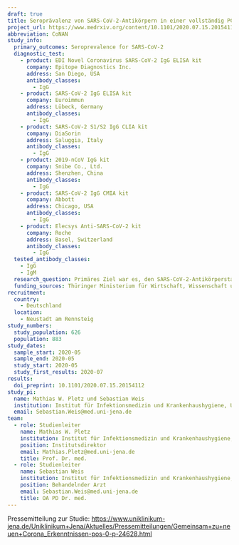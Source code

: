 ```yaml
---
draft: true
title: Seroprävalenz von SARS-CoV-2-Antikörpern in einer vollständig PCR-untersuchten und unter Quarantäne gestellten Gemeinschaft nach einem COVID-19-Ausbruch - die CoNAN-Studie
project_url: https://www.medrxiv.org/content/10.1101/2020.07.15.20154112v1
abbreviation: CoNAN
study_info:
  primary_outcomes: Seroprevalence for SARS-CoV-2
  diagnostic_test: 
    - product: EDI Novel Coronavirus SARS-CoV-2 IgG ELISA kit 
      company: Epitope Diagnostics Inc.
      address: San Diego, USA
      antibody_classes:
        - IgG
    - product: SARS-CoV-2 IgG ELISA kit
      company: Euroimmun
      address: Lübeck, Germany
      antibody_classes:
        - IgG   
    - product: SARS-CoV-2 S1/S2 IgG CLIA kit
      company: DiaSorin
      address: Saluggia, Italy
      antibody_classes:
        - IgG 
    - product: 2019-nCoV IgG kit
      company: Snibe Co., Ltd.
      address: Shenzhen, China
      antibody_classes:
        - IgG    
    - product: SARS-CoV-2 IgG CMIA kit
      company: Abbott
      address: Chicago, USA
      antibody_classes:
        - IgG    
    - product: Elecsys Anti-SARS-CoV-2 kit
      company: Roche
      address: Basel, Switzerland
      antibody_classes:
        - IgG 
  tested_antibody_classes:
    - IgG
    - IgM
  research_question: Primäres Ziel war es, den SARS-CoV-2-Antikörperstatus (Serokonversionsrate) der Bevölkerung von Neustadt-am-Rennsteig mit einem definierten Abstand zum Ende der Quarantänezeit zu bestimmen. Der SARS-CoV-2-Antikörperstatus wurde als „positiv“ definiert, wenn die Teilnehmer in ≥ 2 der sechs Antikörpertests ein positives Testergebnis hatten (Details unten); ansonsten wurden die Teilnehmer als „negativ“ eingestuft. Die sekundären Ziele der Studie waren i.) Die Bestimmung der Serokonversionsrate bei Kindern; ii.) mögliche Risikofaktoren für symptomatische vs. asymptomatische Covid19 Verläufe zu bestimmen; iii.) die Rate der Viruspersistenz zu untersuchen (als Teil zukünftiger Follow-up-Bewertungen).
  funding_sources: Thüringer Ministerium für Wirtschaft, Wissenschaft und Digitale Gesellschaft (TMWWDG)
recruitment:
  country:
    - Deutschland
  location:
    - Neustadt am Rennsteig
study_numbers:
  study_population: 626
  population: 883
study_dates:
  sample_start: 2020-05
  sample_end: 2020-05
  study_start: 2020-05
  study_first_results: 2020-07
results:
  doi_preprint: 10.1101/2020.07.15.20154112
study_pi:
  name: Mathias W. Pletz und Sebastian Weis
  institution: Institut für Infektionsmedizin und Krankenhaushygiene, Universitätsklinikum Jena (07747 Jena, Germany)
  email: Sebastian.Weis@med.uni-jena.de
team:
  - role: Studienleiter
    name: Mathias W. Pletz
    institution: Institut für Infektionsmedizin und Krankenhaushygiene, Universitätsklinikum Jena (07747 Jena, Germany)
    position: Institutsdirektor
    email: Mathias.Pletz@med.uni-jena.de
    title: Prof. Dr. med.
  - role: Studienleiter
    name: Sebastian Weis
    institution: Institut für Infektionsmedizin und Krankenhaushygiene, Universitätsklinikum Jena (07747 Jena, Germany)
    position: Behandelnder Arzt
    email: Sebastian.Weis@med.uni-jena.de
    title: OA PD Dr. med.
---
```


Pressemitteilung zur Studie: https://www.uniklinikum-jena.de/Uniklinikum+Jena/Aktuelles/Pressemitteilungen/Gemeinsam+zu+neuen+Corona_Erkenntnissen-pos-0-p-24628.html
